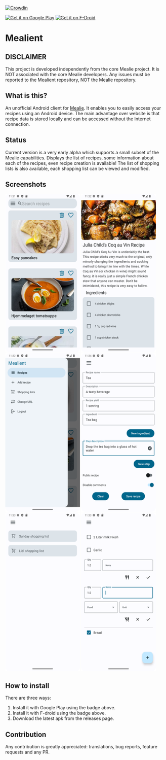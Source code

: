[![Crowdin](https://badges.crowdin.net/mealient/localized.svg)](https://crowdin.com/project/mealient)

<a href='https://play.google.com/store/apps/details?id=gq.kirmanak.mealient&utm_source=github&utm_campaign=readme&pcampaignid=pcampaignidMKT-Other-global-all-co-prtnr-py-PartBadge-Mar2515-1'><img width="200" alt='Get it on Google Play' src='https://play.google.com/intl/en_us/badges/static/images/badges/en_badge_web_generic.png'/></a>
<a href="https://f-droid.org/packages/gq.kirmanak.mealient">
    <img src="https://fdroid.gitlab.io/artwork/badge/get-it-on.png"
    alt="Get it on F-Droid"
    height="80">
</a>


# Mealient

## DISCLAIMER

This project is developed independently from the core Mealie project. It is NOT associated with the
core Mealie developers. Any issues must be reported to the Mealient repository, NOT the Mealie
repository.

## What is this?

An unofficial Android client for [Mealie](https://hay-kot.github.io/mealie/). It enables you to
easily access your recipes using an Android device. The main advantage over website is that
recipe data is stored locally and can be accessed without the Internet connection.

## Status

Current version is a very early alpha which supports a small subset of the Mealie capabilities.
Displays the list of recipes, some information about each of the recipes, even recipe creation is
available!
The list of shopping lists is also available, each shopping list can be viewed and modified.

## Screenshots

<img src="https://github.com/kirmanak/Mealient/blob/master/fastlane/metadata/android/en-US/images/phoneScreenshots/1.png?raw=true" width="236" height="500" /> <img src="https://github.com/kirmanak/Mealient/blob/master/fastlane/metadata/android/en-US/images/phoneScreenshots/2.png?raw=true" width="236" height="500" /> <img src="https://github.com/kirmanak/Mealient/blob/master/fastlane/metadata/android/en-US/images/phoneScreenshots/3.png?raw=true" width="236" height="500" /> <img src="https://github.com/kirmanak/Mealient/blob/master/fastlane/metadata/android/en-US/images/phoneScreenshots/4.png?raw=true" width="236" height="500" /> <img src="https://github.com/kirmanak/Mealient/blob/master/fastlane/metadata/android/en-US/images/phoneScreenshots/5.png?raw=true" width="236" height="500" /> <img src="https://github.com/kirmanak/Mealient/blob/master/fastlane/metadata/android/en-US/images/phoneScreenshots/6.png?raw=true" width="236" height="500" />

## How to install

There are three ways:
1. Install it with Google Play using the badge above.
2. Install it with F-droid using the badge above.
3. Download the latest apk from the releases page.

## Contribution

Any contribution is greatly appreciated: translations, bug reports, feature requests and any PR.
